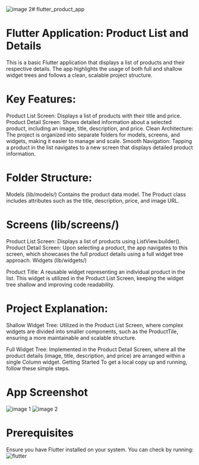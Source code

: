 ![image 2](https://github.com/user-attachments/assets/b76ef993-1389-4d31-a6d2-2db19610e879)# flutter_product_app

# Flutter Application: Product List and Details
This is a basic Flutter application that displays a list of products and their respective details. The app highlights the usage of both full and shallow widget trees and follows a clean, scalable project structure.

# Key Features:
Product List Screen: Displays a list of products with their title and price.
Product Detail Screen: Shows detailed information about a selected product, including an image, title, description, and price.
Clean Architecture: The project is organized into separate folders for models, screens, and widgets, making it easier to manage and scale.
Smooth Navigation: Tapping a product in the list navigates to a new screen that displays detailed product information.
# Folder Structure:
Models (lib/models/)
Contains the product data model. The Product class includes attributes such as the title, description, price, and image URL.

# Screens (lib/screens/)

Product List Screen: Displays a list of products using ListView.builder().
Product Detail Screen: Upon selecting a product, the app navigates to this screen, which showcases the full product details using a full widget tree approach.
Widgets (lib/widgets/)

Product Title: A reusable widget representing an individual product in the list. This widget is utilized in the Product List Screen, keeping the widget tree shallow and improving code readability.
# Project Explanation:
Shallow Widget Tree: Utilized in the Product List Screen, where complex widgets are divided into smaller components, such as the ProductTile, ensuring a more maintainable and scalable structure.

Full Widget Tree: Implemented in the Product Detail Screen, where all the product details (image, title, description, and price) are arranged within a single Column widget.
Getting Started
To get a local copy up and running, follow these simple steps.

# App Screenshot
![image 1](https://github.com/user-attachments/assets/5d4e3569-5f34-43b5-adfc-4b158a228a24)
![image 2](https://github.com/user-attachments/assets/2c968cf1-de90-438d-bb2c-de64a368e800)


 

# Prerequisites
Ensure you have Flutter installed on your system. You can check by running:
![flutter](https://github.com/user-attachments/assets/d7e1082e-cfe0-48d1-ac0b-5e07fed34bcc)

